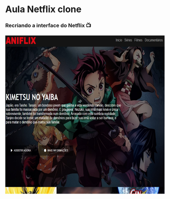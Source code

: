 # Aula Netflix clone

### Recriando a interface do Netflix 📺

<img src="./img/print.jpg" alt="Netflixclone" style="height:500px; width: 900px;">
